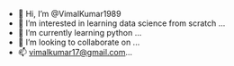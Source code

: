 - 👋 Hi, I’m @VimalKumar1989
- 👀 I’m interested in learning data science from scratch ...
- 🌱 I’m currently learning python ...
- 💞️ I’m looking to collaborate on ...
- 📫 vimalkumar17@gmail.com...

<!---
VimalKumar1989/VimalKumar1989 is a ✨ special ✨ repository because its `README.md` (this file) appears on your GitHub profile.
You can click the Preview link to take a look at your changes.
--->
